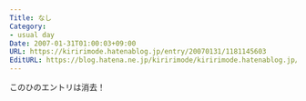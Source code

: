```yaml
---
Title: なし
Category:
- usual day
Date: 2007-01-31T01:00:03+09:00
URL: https://kiririmode.hatenablog.jp/entry/20070131/1181145603
EditURL: https://blog.hatena.ne.jp/kiririmode/kiririmode.hatenablog.jp/atom/entry/8454420450078217643
---
```


このひのエントリは消去！ 
